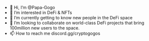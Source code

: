 - 👋 Hi, I’m @Papa-Gogo
- 👀 I’m interested in DeFi & NFTs
- 🌱 I’m currently getting to know new people in the DeFi space
- 💞️ I’m looking to collaborate on world-class DeFi projects that bring 100million new users to the space.
- 📫 How to reach me discord.gg/cryptogogos

<!---
Papa-Gogo/Papa-Gogo is a ✨ special ✨ repository because its `README.md` (this file) appears on your GitHub profile.
You can click the Preview link to take a look at your changes.
--->
